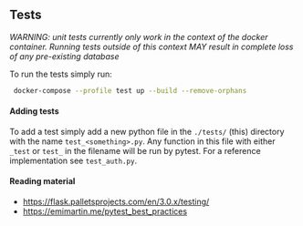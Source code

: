 ## Tests
*WARNING: unit tests currently only work in the context of the docker container. Running tests outside of this context
MAY result in complete loss of any pre-existing database*

To run the tests simply run:
```bash
 docker-compose --profile test up --build --remove-orphans
```

#### Adding tests
To add a test simply add a new python file in the `./tests/` (this) directory with the name `test_<something>.py`.
Any function in this file with either `_test` or `test_` in the filename will be run by pytest. For a reference
implementation see `test_auth.py`.

#### Reading material
- https://flask.palletsprojects.com/en/3.0.x/testing/
- https://emimartin.me/pytest_best_practices